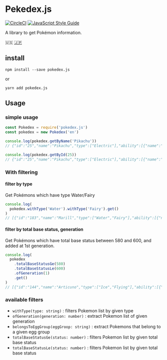 # Pekedex.js

[![CircleCI](https://circleci.com/gh/ytakahashi/pokedex.js.svg?style=shield&circle-token=7cf6f0c8b57b6a06542156647c3e2b9af3cae77e)](https://circleci.com/gh/ytakahashi/pokedex.js)
[![JavaScript Style Guide](https://img.shields.io/badge/code_style-standard-brightgreen.svg)](https://standardjs.com)

A library to get Pokémon information.

:us: [:jp:](./README_ja.md)

## install

```shell
npm install --save pokedex.js
```

or

```shell
yarn add pokedex.js
```

## Usage

### simple usage

```node.js
const Pokedex = require('pokedex.js')
const pokedex = new Pokedex('en')

console.log(pokedex.getByName('Pikachu'))
// {"id":"25","name":"Pikachu","type":["Electric"],"ability":[{"name":"Static","hidden":false},{"name":"Lightning Rod","hidden":true}],"eggGroup":["Field","Fairy"],"baseStatus":{"H":"35","A":"55","B":"40","C":"50","D":"50","S":"90"},"generation":1}

console.log(pokedex.getById(25))
// {"id":"25","name":"Pikachu","type":["Electric"],"ability":[{"name":"Static","hidden":false},{"name":"Lightning Rod","hidden":true}],"eggGroup":["Field","Fairy"],"baseStatus":{"H":"35","A":"55","B":"40","C":"50","D":"50","S":"90"},"generation":1}

```

### With filtering

#### filter by type

Get Pokémons which have type Water/Fairy

```node.js
console.log(
  pokedex.withType('Water').withType('Fairy').get()
)
// [{"id":"183","name":"Marill","type":["Water","Fairy"],"ability":[{"name":"Thick Fat","hidden":false},{"name":"Huge Power","hidden":false},{"name":"Sap Sipper","hidden":true}],"eggGroup":["Water1","Fairy"],"baseStatus":{"H":"70","A":"20","B":"50","C":"20","D":"50","S":"40"},"generation":2},{"id":"184","name":"Azumarill","type":["Water","Fairy"],"ability":[{"name":"Thick Fat","hidden":false},{"name":"Huge Power","hidden":false},{"name":"Sap Sipper","hidden":true}],"eggGroup":["Water1","Fairy"],"baseStatus":{"H":"100","A":"50","B":"80","C":"60","D":"80","S":"50"},"generation":2},{"id":"730","name":"Primarina","type":["Water","Fairy"],"ability":[{"name":"Torrent","hidden":false},{"name":"Liquid Voice","hidden":true}],"eggGroup":["Water1","Field"],"baseStatus":{"H":"80","A":"74","B":"74","C":"126","D":"116","S":"60"},"generation":7},{"id":"788","name":"Tapu Fini","type":["Water","Fairy"],"ability":[{"name":"Misty Surge","hidden":false},{"name":"Telepathy","hidden":true}],"eggGroup":["Undiscovered"],"baseStatus":{"H":"70","A":"75","B":"115","C":"95","D":"130","S":"85"},"generation":7}]
```

#### filter by total base status, generation

Get Pokémons which have total base status between 580 and 600, and added at 1st generation.

```node.js
console.log(
  pokedex
    .totalBaseStatusGe(580)
    .totalBaseStatusLe(600)
    .ofGeneration(1)
    .get()
)
// [{"id":"144","name":"Articuno","type":["Ice","Flying"],"ability":[{"name":"Pressure","hidden":false},{"name":"Snow Cloak","hidden":true}],"eggGroup":["Undiscovered"],"baseStatus":{"H":"90","A":"85","B":"100","C":"95","D":"125","S":"85"},"generation":1},{"id":"145","name":"Zapdos","type":["Electric","Flying"],"ability":[{"name":"Pressure","hidden":false},{"name":"Static","hidden":true}],"eggGroup":["Undiscovered"],"baseStatus":{"H":"90","A":"90","B":"85","C":"125","D":"90","S":"100"},"generation":1},{"id":"146","name":"Moltres","type":["Fire","Flying"],"ability":[{"name":"Pressure","hidden":false},{"name":"Flame Body","hidden":true}],"eggGroup":["Undiscovered"],"baseStatus":{"H":"90","A":"100","B":"90","C":"125","D":"85","S":"90"},"generation":1},{"id":"149","name":"Dragonite","type":["Dragon","Flying"],"ability":[{"name":"Inner Focus","hidden":false},{"name":"Multiscale","hidden":true}],"eggGroup":["Water1","Dragon"],"baseStatus":{"H":"91","A":"134","B":"95","C":"100","D":"100","S":"80"},"generation":1},{"id":"151","name":"Mew","type":["Psychic"],"ability":[{"name":"Synchronize","hidden":false}],"eggGroup":["Undiscovered"],"baseStatus":{"H":"100","A":"100","B":"100","C":"100","D":"100","S":"100"},"generation":1}]
```

### available filters

- `withType(type: string)` : filters Pokemon list by given type
- `ofGeneration(generation: number)` : extract Pokemon list of given generation
- `belongsToEggGroup(eggGroop: string)` : extract Pokemons that belong to a given egg group
- `totalBaseStatusGe(status: number)` : filters Pokemon list by given total base status
- `totalBaseStatusLe(status: number)` : filters Pokemon list by given total base status
